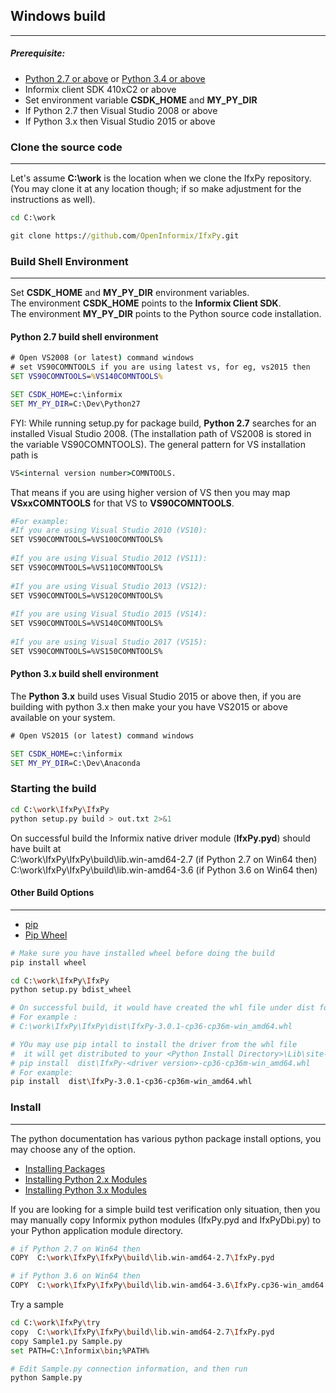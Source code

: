 ## Windows build
----------------
##### Prerequisite:
* [Python 2.7 or above](https://www.python.org/downloads/) or [Python 3.4 or above](https://www.python.org/downloads/)
* Informix client SDK 410xC2 or above
* Set environment variable **CSDK_HOME** and **MY_PY_DIR**
* If Python 2.7 then Visual Studio 2008 or above
* If Python 3.x then Visual Studio 2015 or above

### Clone the source code
-------------------------
Let's assume **C:\work** is the location when we clone the IfxPy repository.  
(You may clone it at any location though; if so make adjustment for the instructions as well).

```bat
cd C:\work

git clone https://github.com/OpenInformix/IfxPy.git
```

### Build Shell Environment
---------------------------
Set **CSDK_HOME** and **MY_PY_DIR** environment variables.  
The environment **CSDK_HOME** points to the **Informix Client SDK**.   
The environment **MY_PY_DIR** points to the Python source code installation.  

#### Python 2.7 build shell environment 
```bat
# Open VS2008 (or latest) command windows
# set VS90COMNTOOLS if you are using latest vs, for eg, vs2015 then
SET VS90COMNTOOLS=%VS140COMNTOOLS%

SET CSDK_HOME=c:\informix
SET MY_PY_DIR=C:\Dev\Python27
```


FYI: 
While running setup.py for package build, **Python 2.7** searches for an installed Visual Studio 2008. (The installation path of VS2008 is stored in the variable VS90COMNTOOLS). The general pattern for VS installation path is 
```bat 
VS<internal version number>COMNTOOLS.  
```
That means if you are using higher version of VS then you may map **VSxxCOMNTOOLS** for that VS to **VS90COMNTOOLS**.  

```bash
#For example:   
#If you are using Visual Studio 2010 (VS10):  
SET VS90COMNTOOLS=%VS100COMNTOOLS%
  
#If you are using Visual Studio 2012 (VS11):   
SET VS90COMNTOOLS=%VS110COMNTOOLS%
  
#If you are using Visual Studio 2013 (VS12):   
SET VS90COMNTOOLS=%VS120COMNTOOLS%
  
#If you are using Visual Studio 2015 (VS14):   
SET VS90COMNTOOLS=%VS140COMNTOOLS%
  
#If you are using Visual Studio 2017 (VS15):   
SET VS90COMNTOOLS=%VS150COMNTOOLS%
```

#### Python 3.x build shell environment 
The **Python 3.x** build uses Visual Studio 2015 or above then, if you are building with python 3.x then make your you have VS2015 or above available on your system.
```bat
# Open VS2015 (or latest) command windows

SET CSDK_HOME=c:\informix
SET MY_PY_DIR=C:\Dev\Anaconda

```


### Starting the build 
```bash
cd C:\work\IfxPy\IfxPy
python setup.py build > out.txt 2>&1
```
On successful build the Informix native driver module (**IfxPy.pyd**) should have built at  
C:\work\IfxPy\IfxPy\build\lib.win-amd64-2.7  (if Python 2.7 on Win64 then)   
C:\work\IfxPy\IfxPy\build\lib.win-amd64-3.6  (if Python 3.6 on Win64 then)   


#### Other Build Options
-------------------------
* [pip](https://pip.pypa.io/en/stable/reference/)
* [Pip Wheel](https://pip.pypa.io/en/stable/reference/pip_wheel/)

```bash
# Make sure you have installed wheel before doing the build
pip install wheel

cd C:\work\IfxPy\IfxPy
python setup.py bdist_wheel

# On successful build, it would have created the whl file under dist folder. 
# For example : 
# C:\work\IfxPy\IfxPy\dist\IfxPy-3.0.1-cp36-cp36m-win_amd64.whl

# YOu may use pip intall to install the driver from the whl file
#  it will get distributed to your <Python Install Directory>\Lib\site-packages\
# pip install  dist\IfxPy-<driver version>-cp36-cp36m-win_amd64.whl
# For example:
pip install  dist\IfxPy-3.0.1-cp36-cp36m-win_amd64.whl
```


### Install
-----------
The python documentation has various python package install options, you may choose any of the option.
* [Installing Packages](https://packaging.python.org/tutorials/installing-packages/)
* [Installing Python 2.x Modules](https://docs.python.org/2/install/index.html)
* [Installing Python 3.x Modules](https://docs.python.org/3/install/index.html)  

If you are looking for a simple build test verification only situation, then you may manually copy Informix python modules (IfxPy.pyd and IfxPyDbi.py) to your Python application module directory. 
```bash
# if Python 2.7 on Win64 then
COPY  C:\work\IfxPy\IfxPy\build\lib.win-amd64-2.7\IfxPy.pyd

# if Python 3.6 on Win64 then
COPY  C:\work\IfxPy\IfxPy\build\lib.win-amd64-3.6\IfxPy.cp36-win_amd64.pyd
```

Try a sample
```bash
cd C:\work\IfxPy\try
copy  C:\work\IfxPy\IfxPy\build\lib.win-amd64-2.7\IfxPy.pyd
copy Sample1.py Sample.py
set PATH=C:\Informix\bin;%PATH%

# Edit Sample.py connection information, and then run
python Sample.py
```

